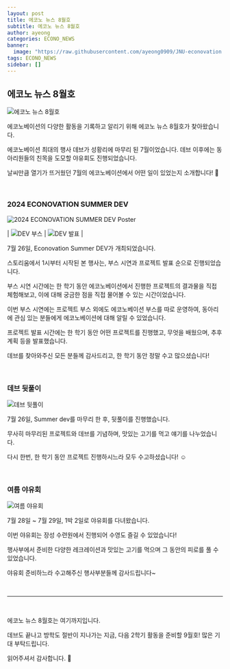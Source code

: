 ```yaml
---
layout: post
title: 에코노 뉴스 8월호
subtitle: 에코노 뉴스 8월호
author: ayeong
categories: ECONO_NEWS
banner:
  image: "https://raw.githubusercontent.com/ayeong0909/JNU-econovation.github.io/main/assets/에코노_뉴스_8월호_표지.png"
tags: ECONO_NEWS
sidebar: []
---
```


## 에코노 뉴스 8월호

<img src="https://raw.githubusercontent.com/ayeong0909/JNU-econovation.github.io/main/assets/에코노_뉴스_8월호_표지.png" alt="에코노 뉴스 8월호" />

에코노베이션의 다양한 활동을 기록하고 알리기 위해 에코노 뉴스 8월호가 찾아왔습니다.

에코노베이션 최대의 행사 데브가 성황리에 마무리 된 7월이었습니다. 데브 이후에는 동아리원들의 친목을 도모할 야유회도 진행되었습니다.

날씨만큼 열기가 뜨거웠던 7월의 에코노베이션에서 어떤 일이 있었는지 소개합니다! 🙌

<br/>

### 2024 ECONOVATION SUMMER DEV

<img src="https://raw.githubusercontent.com/ayeong0909/JNU-econovation.github.io/main/assets/ECNV_2024SUMMERDEV_Poster.jpg" alt="2024 ECONOVATION SUMMER DEV Poster" />

| <img src="https://raw.githubusercontent.com/ayeong0909/JNU-econovation.github.io/main/assets/ECONOVATION-%5B24.07.26%5D%202024%20%EC%8D%A8%EB%A8%B8%20%EB%8D%B0%EB%B8%8C-61555778970.jpg" alt="DEV 부스"/> | <img src="https://raw.githubusercontent.com/ayeong0909/JNU-econovation.github.io/main/assets/ECONOVATION-%5B24.07.26%5D%202024%20%EC%8D%A8%EB%A8%B8%20%EB%8D%B0%EB%B8%8C-61541177469.jpg" alt="DEV 발표"/> |

7월 26일, Econovation Summer DEV가 개최되었습니다.

스토리움에서 1시부터 시작된 본 행사는, 부스 시연과 프로젝트 발표 순으로 진행되었습니다.

부스 시연 시간에는 한 학기 동안 에코노베이션에서 진행한 프로젝트의 결과물을 직접 체험해보고, 이에 대해 궁금한 점을 직접 물어볼 수 있는 시간이었습니다.

이번 부스 시연에는 프로젝트 부스 외에도 에코노베이션 부스를 따로 운영하여, 동아리에 관심 있는 분들에게 에코노베이션에 대해 알릴 수 있었습니다.

프로젝트 발표 시간에는 한 학기 동안 어떤 프로젝트를 진행했고, 무엇을 배웠으며, 추후 계획 등을 발표했습니다.

데브를 찾아와주신 모든 분들께 감사드리고, 한 학기 동안 정말 수고 많으셨습니다!

<br/>

### 데브 뒷풀이

<img src="https://raw.githubusercontent.com/ayeong0909/JNU-econovation.github.io/main/assets/ECONOVATION-%5B24.07.26%5D%202024%20%EC%8D%A8%EB%A8%B8%20%EB%8D%B0%EB%B8%8C-61541177515.jpg" alt="데브 뒷풀이" />

7월 26일, Summer dev를 마무리 한 후, 뒷풀이를 진행했습니다.

무사히 마무리된 프로젝트와 데브를 기념하며, 맛있는 고기를 먹고 얘기를 나누었습니다.

다시 한번, 한 학기 동안 프로젝트 진행하시느라 모두 수고하셨습니다! ☺️

<br/>

### 여름 야유회

<img src="https://raw.githubusercontent.com/ayeong0909/JNU-econovation.github.io/main/assets/ECONOVATION-%5B24.07.28%5D%20%EC%97%AC%EB%A6%84%20%EC%95%BC%EC%9C%A0%ED%9A%8C-61603636719.jpg" alt="여름 야유회" />

7월 28일 ~ 7월 29일, 1박 2일로 야유회를 다녀왔습니다.

이번 야유회는 장성 수련원에서 진행되어 수영도 즐길 수 있었습니다!

행사부에서 준비한 다양한 레크레이션과 맛있는 고기를 먹으며 그 동안의 피로를 풀 수 있었습니다.

야유회 준비하느라 수고해주신 행사부분들께 감사드립니다~

<br/>

---

<br/>

에코노 뉴스 8월호는 여기까지입니다.

데브도 끝나고 방학도 절반이 지나가는 지금, 다음 2학기 활동을 준비할 9월호! 많은 기대 부탁드립니다.

읽어주셔서 감사합니다. 🙌
